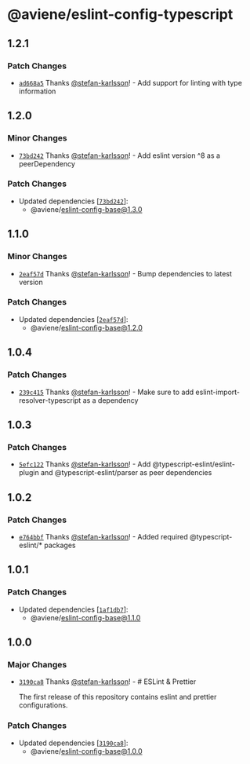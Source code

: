 # @aviene/eslint-config-typescript

## 1.2.1

### Patch Changes

- [`ad668a5`](https://github.com/stefan-karlsson/code-quality/commit/ad668a5e9e9b56e060a1242065737c93287f8c27) Thanks [@stefan-karlsson](https://github.com/stefan-karlsson)! - Add support for linting with type information

## 1.2.0

### Minor Changes

- [`73bd242`](https://github.com/stefan-karlsson/code-quality/commit/73bd242738869811d14132712fc6d79adac738d4) Thanks [@stefan-karlsson](https://github.com/stefan-karlsson)! - Add eslint version ^8 as a peerDependency

### Patch Changes

- Updated dependencies [[`73bd242`](https://github.com/stefan-karlsson/code-quality/commit/73bd242738869811d14132712fc6d79adac738d4)]:
  - @aviene/eslint-config-base@1.3.0

## 1.1.0

### Minor Changes

- [`2eaf57d`](https://github.com/stefan-karlsson/code-quality/commit/2eaf57d5aa4aa3eecc51c65ecfcf138b47ca38dd) Thanks [@stefan-karlsson](https://github.com/stefan-karlsson)! - Bump dependencies to latest version

### Patch Changes

- Updated dependencies [[`2eaf57d`](https://github.com/stefan-karlsson/code-quality/commit/2eaf57d5aa4aa3eecc51c65ecfcf138b47ca38dd)]:
  - @aviene/eslint-config-base@1.2.0

## 1.0.4

### Patch Changes

- [`239c415`](https://github.com/stefan-karlsson/code-quality/commit/239c4153fd1c72f7a38759112c0cbb19c82dd207) Thanks [@stefan-karlsson](https://github.com/stefan-karlsson)! - Make sure to add eslint-import-resolver-typescript as a dependency

## 1.0.3

### Patch Changes

- [`5efc122`](https://github.com/stefan-karlsson/code-quality/commit/5efc122224a9863e6b5a8e4ee1e089ca37cfe4e2) Thanks [@stefan-karlsson](https://github.com/stefan-karlsson)! - Add @typescript-eslint/eslint-plugin and @typescript-eslint/parser as peer dependencies

## 1.0.2

### Patch Changes

- [`e764bbf`](https://github.com/stefan-karlsson/code-quality/commit/e764bbf961af0c68ef20d56244a373993776fd0b) Thanks [@stefan-karlsson](https://github.com/stefan-karlsson)! - Added required @typescript-eslint/\* packages

## 1.0.1

### Patch Changes

- Updated dependencies [[`1af1db7`](https://github.com/stefan-karlsson/code-quality/commit/1af1db7f102644f4e8e307da0a6a99e9f39d7624)]:
  - @aviene/eslint-config-base@1.1.0

## 1.0.0

### Major Changes

- [`3190ca8`](https://github.com/stefan-karlsson/code-quality/commit/3190ca869c4f3154bdcb5d8d840ae604caa0f2f7) Thanks [@stefan-karlsson](https://github.com/stefan-karlsson)! - # ESLint & Prettier

  The first release of this repository contains eslint and prettier configurations.

### Patch Changes

- Updated dependencies [[`3190ca8`](https://github.com/stefan-karlsson/code-quality/commit/3190ca869c4f3154bdcb5d8d840ae604caa0f2f7)]:
  - @aviene/eslint-config-base@1.0.0
